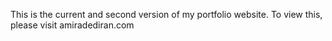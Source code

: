 
This is the current and second version of my portfolio website. To view this, please visit amiradediran.com
